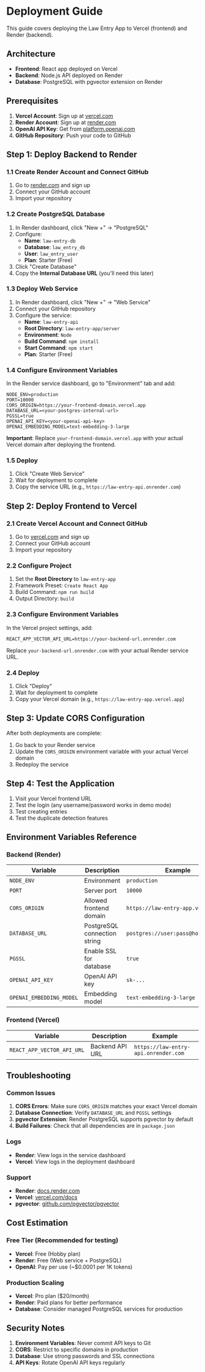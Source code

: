 # Deployment Guide

This guide covers deploying the Law Entry App to Vercel (frontend) and Render (backend).

## Architecture

- **Frontend**: React app deployed on Vercel
- **Backend**: Node.js API deployed on Render
- **Database**: PostgreSQL with pgvector extension on Render

## Prerequisites

1. **Vercel Account**: Sign up at [vercel.com](https://vercel.com)
2. **Render Account**: Sign up at [render.com](https://render.com)
3. **OpenAI API Key**: Get from [platform.openai.com](https://platform.openai.com)
4. **GitHub Repository**: Push your code to GitHub

## Step 1: Deploy Backend to Render

### 1.1 Create Render Account and Connect GitHub

1. Go to [render.com](https://render.com) and sign up
2. Connect your GitHub account
3. Import your repository

### 1.2 Create PostgreSQL Database

1. In Render dashboard, click "New +" → "PostgreSQL"
2. Configure:
   - **Name**: `law-entry-db`
   - **Database**: `law_entry_db`
   - **User**: `law_entry_user`
   - **Plan**: Starter (Free)
3. Click "Create Database"
4. Copy the **Internal Database URL** (you'll need this later)

### 1.3 Deploy Web Service

1. In Render dashboard, click "New +" → "Web Service"
2. Connect your GitHub repository
3. Configure the service:
   - **Name**: `law-entry-api`
   - **Root Directory**: `law-entry-app/server`
   - **Environment**: `Node`
   - **Build Command**: `npm install`
   - **Start Command**: `npm start`
   - **Plan**: Starter (Free)

### 1.4 Configure Environment Variables

In the Render service dashboard, go to "Environment" tab and add:

```
NODE_ENV=production
PORT=10000
CORS_ORIGIN=https://your-frontend-domain.vercel.app
DATABASE_URL=<your-postgres-internal-url>
PGSSL=true
OPENAI_API_KEY=<your-openai-api-key>
OPENAI_EMBEDDING_MODEL=text-embedding-3-large
```

**Important**: Replace `your-frontend-domain.vercel.app` with your actual Vercel domain after deploying the frontend.

### 1.5 Deploy

1. Click "Create Web Service"
2. Wait for deployment to complete
3. Copy the service URL (e.g., `https://law-entry-api.onrender.com`)

## Step 2: Deploy Frontend to Vercel

### 2.1 Create Vercel Account and Connect GitHub

1. Go to [vercel.com](https://vercel.com) and sign up
2. Connect your GitHub account
3. Import your repository

### 2.2 Configure Project

1. Set the **Root Directory** to `law-entry-app`
2. Framework Preset: `Create React App`
3. Build Command: `npm run build`
4. Output Directory: `build`

### 2.3 Configure Environment Variables

In the Vercel project settings, add:

```
REACT_APP_VECTOR_API_URL=https://your-backend-url.onrender.com
```

Replace `your-backend-url.onrender.com` with your actual Render service URL.

### 2.4 Deploy

1. Click "Deploy"
2. Wait for deployment to complete
3. Copy your Vercel domain (e.g., `https://law-entry-app.vercel.app`)

## Step 3: Update CORS Configuration

After both deployments are complete:

1. Go back to your Render service
2. Update the `CORS_ORIGIN` environment variable with your actual Vercel domain
3. Redeploy the service

## Step 4: Test the Application

1. Visit your Vercel frontend URL
2. Test the login (any username/password works in demo mode)
3. Test creating entries
4. Test the duplicate detection features

## Environment Variables Reference

### Backend (Render)

| Variable | Description | Example |
|----------|-------------|---------|
| `NODE_ENV` | Environment | `production` |
| `PORT` | Server port | `10000` |
| `CORS_ORIGIN` | Allowed frontend domain | `https://law-entry-app.vercel.app` |
| `DATABASE_URL` | PostgreSQL connection string | `postgres://user:pass@host:port/db` |
| `PGSSL` | Enable SSL for database | `true` |
| `OPENAI_API_KEY` | OpenAI API key | `sk-...` |
| `OPENAI_EMBEDDING_MODEL` | Embedding model | `text-embedding-3-large` |

### Frontend (Vercel)

| Variable | Description | Example |
|----------|-------------|---------|
| `REACT_APP_VECTOR_API_URL` | Backend API URL | `https://law-entry-api.onrender.com` |

## Troubleshooting

### Common Issues

1. **CORS Errors**: Make sure `CORS_ORIGIN` matches your exact Vercel domain
2. **Database Connection**: Verify `DATABASE_URL` and `PGSSL` settings
3. **pgvector Extension**: Render PostgreSQL supports pgvector by default
4. **Build Failures**: Check that all dependencies are in `package.json`

### Logs

- **Render**: View logs in the service dashboard
- **Vercel**: View logs in the deployment dashboard

### Support

- **Render**: [docs.render.com](https://docs.render.com)
- **Vercel**: [vercel.com/docs](https://vercel.com/docs)
- **pgvector**: [github.com/pgvector/pgvector](https://github.com/pgvector/pgvector)

## Cost Estimation

### Free Tier (Recommended for testing)

- **Vercel**: Free (Hobby plan)
- **Render**: Free (Web service + PostgreSQL)
- **OpenAI**: Pay per use (~$0.0001 per 1K tokens)

### Production Scaling

- **Vercel**: Pro plan ($20/month)
- **Render**: Paid plans for better performance
- **Database**: Consider managed PostgreSQL services for production

## Security Notes

1. **Environment Variables**: Never commit API keys to Git
2. **CORS**: Restrict to specific domains in production
3. **Database**: Use strong passwords and SSL connections
4. **API Keys**: Rotate OpenAI API keys regularly

